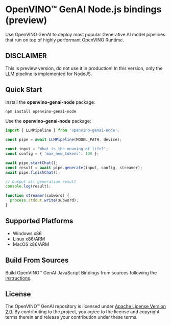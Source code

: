 # OpenVINO™ GenAI Node.js bindings (preview)

Use OpenVINO GenAI to deploy most popular Generative AI model pipelines that run on top of highly performant OpenVINO Runtime.

## DISCLAIMER

This is preview version, do not use it in production!
In this version, only the LLM pipeline is implemented for NodeJS.

## Quick Start

Install the **openvino-genai-node** package:
```bash
npm install openvino-genai-node
```

Use the **openvino-genai-node** package:
```js
import { LLMPipeline } from 'openvino-genai-node';

const pipe = await LLMPipeline(MODEL_PATH, device);

const input = 'What is the meaning of life?';
const config = { 'max_new_tokens': 100 };

await pipe.startChat();
const result = await pipe.generate(input, config, streamer);
await pipe.finishChat();

// Output all generation result
console.log(result);

function streamer(subword) {
  process.stdout.write(subword);
}
```

## Supported Platforms

- Windows x86
- Linux x86/ARM
- MacOS x86/ARM

## Build From Sources

Build OpenVINO™ GenAI JavaScript Bindings from sources following the [instructions](https://github.com/openvinotoolkit/openvino.genai/blob/master/src/js/BUILD.md#build-openvino-genai-nodejs-bindings-preview).

## License

The OpenVINO™ GenAI repository is licensed under [Apache License Version 2.0](LICENSE).
By contributing to the project, you agree to the license and copyright terms therein and release
your contribution under these terms.